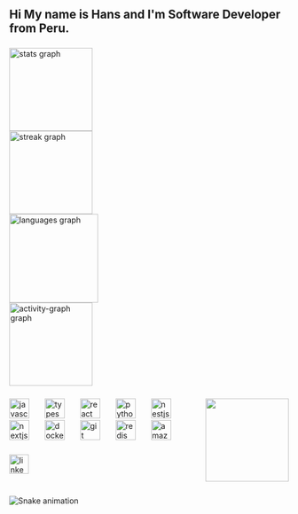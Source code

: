 <h2 align="left">Hi My name is Hans and I'm Software Developer from Peru.</h2>

###

<div align="left">
  <img src="https://github-readme-stats.vercel.app/api?username=hansm7&hide_title=false&hide_rank=true&show_icons=true&include_all_commits=true&count_private=true&disable_animations=false&theme=dracula&locale=en&hide_border=true" height="150" alt="stats graph" /> <br>
  <img src="https://streak-stats.demolab.com?user=hansm7&locale=en&mode=weekly&theme=dracula&hide_border=true&border_radius=5" height="150" alt="streak graph" /> <br>
  <img src="https://github-readme-stats.vercel.app/api/top-langs?username=hansm7&locale=en&hide_title=false&layout=compact&card_width=320&langs_count=8&theme=dracula&hide_border=true" height="160" alt="languages graph" /> <br>
  <img src="https://github-readme-activity-graph.vercel.app/graph?username=hansm7&theme=redical" height="150" alt="activity-graph graph"  />
</div>

###

<img align="right" height="150" src="https://i.pinimg.com/736x/f4/2b/11/f42b11dce82cdfab195dac6b474328f2.jpg"  />

###

<div align="left">
  <img src="https://cdn.jsdelivr.net/gh/devicons/devicon/icons/javascript/javascript-original.svg" height="36" alt="javascript logo"  />
  <img width="20" />
  <img src="https://cdn.jsdelivr.net/gh/devicons/devicon/icons/typescript/typescript-original.svg" height="36" alt="typescript logo"  />
  <img width="20" />
  <img src="https://cdn.jsdelivr.net/gh/devicons/devicon/icons/react/react-original.svg" height="36" alt="react logo"  />
  <img width="20" />
  <img src="https://cdn.jsdelivr.net/gh/devicons/devicon/icons/python/python-original.svg" height="36" alt="python logo"  />
  <img width="20" />
  <img src="https://cdn.jsdelivr.net/gh/devicons/devicon/icons/nestjs/nestjs-original.svg" height="36" alt="nestjs logo"  />
  <img width="20" />
  <img src="https://cdn.jsdelivr.net/gh/devicons/devicon/icons/nextjs/nextjs-original.svg" height="36" alt="nextjs logo"  />
  <img width="20" />
  <img src="https://cdn.jsdelivr.net/gh/devicons/devicon/icons/docker/docker-original.svg" height="36" alt="docker logo"  />
  <img width="20" />
  <img src="https://cdn.jsdelivr.net/gh/devicons/devicon/icons/git/git-original.svg" height="36" alt="git logo"  />
  <img width="20" />
  <img src="https://cdn.jsdelivr.net/gh/devicons/devicon/icons/redis/redis-original.svg" height="36" alt="redis logo"  />
  <img width="20" />
  <img src="https://cdn.jsdelivr.net/gh/devicons/devicon/icons/amazonwebservices/amazonwebservices-line-wordmark.svg" height="36" alt="amazonwebservices logo"  />
</div>

###

<div align="left">
  <a href="https://www.linkedin.com/in/hans-melchor/" target="_blank">
    <img src="https://img.shields.io/static/v1?message=LinkedIn&logo=linkedin&label=&color=0077B5&logoColor=white&labelColor=&style=flat" height="35" alt="linkedin logo"  />
  </a>
</div>

###

<br clear="both">

<img src="https://raw.githubusercontent.com/hansm7/hansm7/output/snake.svg" alt="Snake animation" />

###
